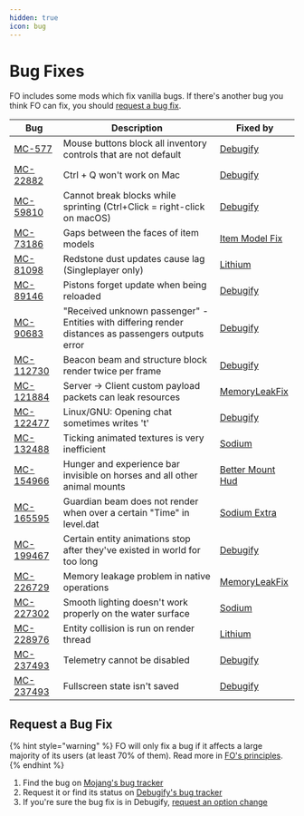 ```yaml
---
hidden: true
icon: bug
---
```


# Bug Fixes

FO includes some mods which fix vanilla bugs. If there's another bug you think FO can fix, you should [request a bug fix](bugs.md#request-a-bug-fix).

| Bug                                                   | Description                                                                                         | Fixed by                                                                          |
| ----------------------------------------------------- | --------------------------------------------------------------------------------------------------- | --------------------------------------------------------------------------------- |
| [MC-577](https://bugs.mojang.com/browse/MC-577)       | Mouse buttons block all inventory controls that are not default                                     | [Debugify](https://www.curseforge.com/minecraft/mc-mods/debugify)                 |
| [MC-22882](https://bugs.mojang.com/browse/MC-22882)   | Ctrl + Q won't work on Mac                                                                          | [Debugify](https://www.curseforge.com/minecraft/mc-mods/debugify)                 |
| [MC-59810](https://bugs.mojang.com/browse/MC-59810)   | Cannot break blocks while sprinting (Ctrl+Click = right-click on macOS)                             | [Debugify](https://www.curseforge.com/minecraft/mc-mods/debugify)                 |
| [MC-73186](https://bugs.mojang.com/browse/MC-73186)   | Gaps between the faces of item models                                                               | [Item Model Fix](https://www.curseforge.com/minecraft/mc-mods/item-model-fix)     |
| [MC-81098](https://bugs.mojang.com/browse/MC-81098)   | Redstone dust updates cause lag (Singleplayer only)                                                 | [Lithium](https://www.curseforge.com/minecraft/mc-mods/lithium)                   |
| [MC-89146](https://bugs.mojang.com/browse/MC-89146)   | Pistons forget update when being reloaded                                                           | [Debugify](https://www.curseforge.com/minecraft/mc-mods/debugify)                 |
| [MC-90683](https://bugs.mojang.com/browse/MC-90683)   | "Received unknown passenger" - Entities with differing render distances as passengers outputs error | [Debugify](https://www.curseforge.com/minecraft/mc-mods/debugify)                 |
| [MC-112730](https://bugs.mojang.com/browse/MC-112730) | Beacon beam and structure block render twice per frame                                              | [Debugify](https://www.curseforge.com/minecraft/mc-mods/debugify)                 |
| [MC-121884](https://bugs.mojang.com/browse/MC-121884) | Server → Client custom payload packets can leak resources                                           | [MemoryLeakFix](https://www.curseforge.com/minecraft/mc-mods/memoryleakfix)       |
| [MC-122477](https://bugs.mojang.com/browse/MC-122477) | Linux/GNU: Opening chat sometimes writes 't'                                                        | [Debugify](https://www.curseforge.com/minecraft/mc-mods/debugify)                 |
| [MC-132488](https://bugs.mojang.com/browse/MC-132488) | Ticking animated textures is very inefficient                                                       | [Sodium](https://www.curseforge.com/minecraft/mc-mods/sodium)                     |
| [MC-154966](https://bugs.mojang.com/browse/MC-154966) | Hunger and experience bar invisible on horses and all other animal mounts                           | [Better Mount Hud](https://www.curseforge.com/minecraft/mc-mods/better-mount-hud) |
| [MC-165595](https://bugs.mojang.com/browse/MC-165595) | Guardian beam does not render when over a certain "Time" in level.dat                               | [Sodium Extra](https://www.curseforge.com/minecraft/mc-mods/sodium-extra)         |
| [MC-199467](https://bugs.mojang.com/browse/MC-199467) | Certain entity animations stop after they've existed in world for too long                          | [Debugify](https://www.curseforge.com/minecraft/mc-mods/debugify)                 |
| [MC-226729](https://bugs.mojang.com/browse/MC-226729) | Memory leakage problem in native operations                                                         | [MemoryLeakFix](https://www.curseforge.com/minecraft/mc-mods/memoryleakfix)       |
| [MC-227302](https://bugs.mojang.com/browse/MC-227302) | Smooth lighting doesn't work properly on the water surface                                          | [Sodium](https://www.curseforge.com/minecraft/mc-mods/sodium)                     |
| [MC-228976](https://bugs.mojang.com/browse/MC-228976) | Entity collision is run on render thread                                                            | [Lithium](https://www.curseforge.com/minecraft/mc-mods/lithium)                   |
| [MC-237493](https://bugs.mojang.com/browse/MC-237493) | Telemetry cannot be disabled                                                                        | [Debugify](https://www.curseforge.com/minecraft/mc-mods/debugify)                 |
| [MC-237493](https://bugs.mojang.com/browse/MC-263865) | Fullscreen state isn't saved                                                                        | [Debugify](https://www.curseforge.com/minecraft/mc-mods/debugify)                 |

## Request a Bug Fix

{% hint style="warning" %}
FO will only fix a bug if it affects a large majority of its users (at least 70% of them). Read more in [FO's principles](../about/).
{% endhint %}

1. Find the bug on [Mojang's bug tracker](https://bugs.mojang.com/projects/MC/issues?filter=allopenissues)
2. Request it or find its status on [Debugify's bug tracker](https://github.com/W-OVERFLOW/Debugify/issues)
3. If you're sure the bug fix is in Debugify, [request an option change](https://github.com/Fabulously-Optimized/fabulously-optimized/issues/new?labels=option&template=setting-request.yml)
